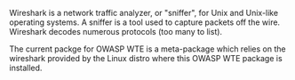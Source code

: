 Wireshark is a network traffic analyzer, or "sniffer", for Unix and Unix-like operating systems. A sniffer is a tool used to capture packets off the wire. Wireshark decodes numerous protocols (too many to list).

The current packge for OWASP WTE is a meta-package which relies on the wireshark provided by the Linux distro where this OWASP WTE package is installed. 
